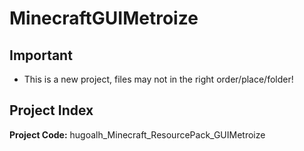 # MinecraftGUIMetroize

## Important
* This is a new project, files may not in the right order/place/folder!

## Project Index
**Project Code:** hugoalh_Minecraft_ResourcePack_GUIMetroize
